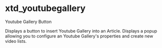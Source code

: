# xtd_youtubegallery
Youtube Gallery Button

Displays a button to insert Youtube Gallery into an Article. Displays a popup allowing you to configure an Youtube Gallery's properties and create new video lists.
